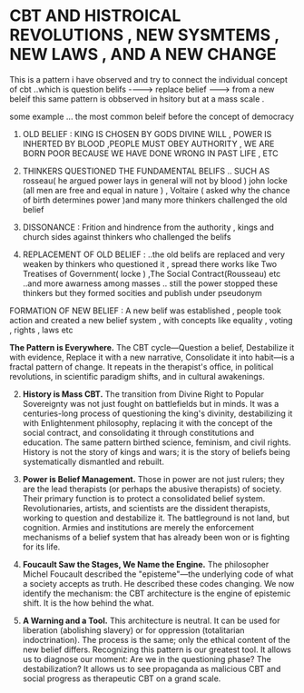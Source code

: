 # CBT AND HISTROICAL REVOLUTIONS , NEW SYSMTEMS , NEW LAWS , AND A NEW CHANGE 

This is a pattern i have observed and try to connect the individual concept of cbt ..which is question belifs ----> replace belief ---> from a new beleif this same pattern is obbserved in hsitory but at a mass scale .

some example ... the most common beleif before the concept of democracy 

1) OLD BELIEF : KING IS CHOSEN BY GODS DIVINE WILL , POWER IS INHERTED BY BLOOD ,PEOPLE MUST OBEY AUTHORITY , WE ARE BORN POOR BECAUSE WE HAVE DONE WRONG IN PAST LIFE , ETC 

2) THINKERS QUESTIONED THE FUNDAMENTAL BELIFS .. SUCH AS rosseau( he argued power lays in general will not by blood ) john locke (all men are free and equal in nature ) , Voltaire ( asked why the chance of birth determines power )and many more thinkers challenged the old belief 

3) DISSONANCE : Frition and hindrence from the authority , kings and church sides against thinkers who challenged the belifs 

4) REPLACEMENT OF OLD BELIEF :  ..the old belifs are replaced and very weaken by thinkers who questioned it , spread there works like Two Treatises of Government( locke ) ,The Social Contract(Rousseau) etc ..and more awarness among masses .. still the power stopped these thinkers but they formed socities and publish under pseudonym


FORMATION OF NEW BELIEF :   A new belif was established , people took action and created a new belief system , with concepts like equality , voting , rights , laws etc 

**The Pattern is Everywhere.** The CBT cycle—Question a belief, Destabilize it with evidence, Replace it with a new narrative, Consolidate it into habit—is a fractal pattern of change. It repeats in the therapist's office, in political revolutions, in scientific paradigm shifts, and in cultural awakenings.
    
2. **History is Mass CBT.** The transition from Divine Right to Popular Sovereignty was not just fought on battlefields but in minds. It was a centuries-long process of questioning the king's divinity, destabilizing it with Enlightenment philosophy, replacing it with the concept of the social contract, and consolidating it through constitutions and education. The same pattern birthed science, feminism, and civil rights. History is not the story of kings and wars; it is the story of beliefs being systematically dismantled and rebuilt.
    
3. **Power is Belief Management.** Those in power are not just rulers; they are the lead therapists (or perhaps the abusive therapists) of society. Their primary function is to protect a consolidated belief system. Revolutionaries, artists, and scientists are the dissident therapists, working to question and destabilize it. The battleground is not land, but cognition. Armies and institutions are merely the enforcement mechanisms of a belief system that has already been won or is fighting for its life.
    
4. **Foucault Saw the Stages, We Name the Engine.** The philosopher Michel Foucault described the "episteme"—the underlying code of what a society accepts as truth. He described these codes changing. We now identify the mechanism: the CBT architecture is the engine of epistemic shift. It is the how behind the what.
    
5. **A Warning and a Tool.** This architecture is neutral. It can be used for liberation (abolishing slavery) or for oppression (totalitarian indoctrination). The process is the same; only the ethical content of the new belief differs. Recognizing this pattern is our greatest tool. It allows us to diagnose our moment: Are we in the questioning phase? The destabilization? It allows us to see propaganda as malicious CBT and social progress as therapeutic CBT on a grand scale.
    
